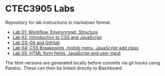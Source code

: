 # CTEC3905 Labs

Repository for lab instructions in markdown format.

- [Lab 01: Workflow, Environmnet, Structure](https://ctec3905.github.io/labs/html/01-lab.html)
- [Lab 02: Introduction to CSS and JavaScript](https://ctec3905.github.io/labs/html/02-lab.html)
- [Lab 03: Git and GitHub](https://ctec3905.github.io/labs/html/03-lab.html)
- [Lab 04: CSS Breakpoints, mobile menu, JavaScript add class](https://ctec3905.github.io/labs/html/04-lab.html)
- [Lab 05: HTML form fields, JavaScript and user input](https://ctec3905.github.io/labs/html/05-lab.html)

<!-- - [Lab 06: JS, shopping list, localStorage](https://ggstuart.github.io/shopping-list/) -->
<!-- - [Lab 07: getting and showing 3rd-party data from JSON APIs](https://ctec3905.github.io/labs/html/07-lab.html) 
NOTE: (link to list of APIs)
-->

<!--
- [Lab 08: CSS animation and transition](https://ctec3905.github.io/labs/html/08-lab.html)
- Lab 09: TBC
- Lab 10: TBC
- [Lab 06 OLD storing user input with localStorage](https://ctec3905.github.io/labs/html/06-lab.html) 
-->

The html versions are generated locally before commits via git hooks using Pandoc. These can then be linked directly to Blackboard.
